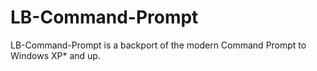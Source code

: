 # LB-Command-Prompt
LB-Command-Prompt is a backport of the modern Command Prompt to Windows XP* and up.
